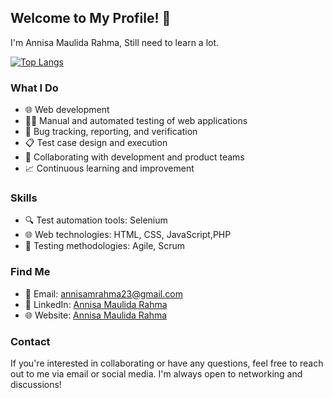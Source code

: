 
## Welcome to My Profile! 👋

I'm Annisa Maulida Rahma, Still need to learn a lot.

[![Top Langs](https://github-readme-stats.vercel.app/api/top-langs/?username=annisam23)](https://github.com/annisam23/github-readme-stats)

### What I Do

- 🌐 Web development
- 🕵️‍♀️ Manual and automated testing of web applications
- 🐛 Bug tracking, reporting, and verification
- 📋 Test case design and execution
- 🤝 Collaborating with development and product teams
- 📈 Continuous learning and improvement

### Skills

- 🔍 Test automation tools: Selenium
- 🌐 Web technologies: HTML, CSS, JavaScript,PHP
- 🧪 Testing methodologies: Agile, Scrum

### Find Me

- 📧 Email: annisamrahma23@gmail.com
- 💼 LinkedIn: [Annisa Maulida Rahma](https://www.linkedin.com/in/annisa-maulidaa/)
- 🌐 Website: [Annisa Maulida Rahma](https://annisam23.github.io/NewPortofolio/)

### Contact

If you're interested in collaborating or have any questions, feel free to reach out to me via email or social media. I'm always open to networking and discussions!
